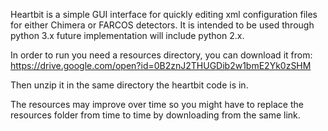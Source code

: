Heartbit is a simple GUI interface for quickly editing xml
configuration files for either Chimera or FARCOS detectors. It is
intended to be used through python 3.x future implementation will
include python 2.x.

In order to run you need a resources directory, you can download it
from: https://drive.google.com/open?id=0B2znJ2THUGDib2w1bmE2Yk0zSHM

Then unzip it in the same directory the heartbit code is in.

The resources may improve over time so you might have to replace the
resources folder from time to time by downloading from the same link.
